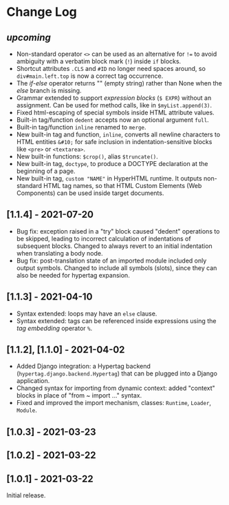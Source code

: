 # Change Log

## *upcoming*

- Non-standard operator `<>` can be used as an alternative for `!=` 
  to avoid ambiguity with a verbatim block mark (`!`) inside `if` blocks.
- Shortcut attributes `.CLS` and `#ID` no longer need spaces around, 
  so `div#main.left.top` is now a correct tag occurrence.
- The *if-else* operator returns "" (empty string) rather than None
  when the *else* branch is missing.
- Grammar extended to support *expression blocks* (`$ EXPR`) without an assignment. 
  Can be used for method calls, like in `$myList.append(3)`.
- Fixed html-escaping of special symbols inside HTML attribute values.
- Built-in tag/function `dedent` accepts now an optional argument `full`.
- Built-in tag/function `inline` renamed to `merge`.
- New built-in tag and function, `inline`, converts all newline characters
  to HTML entities `&#10;` for safe inclusion in indentation-sensitive blocks
  like `<pre>` or `<textarea>`.
- New built-in functions: `$crop()`, alias `$truncate()`.
- New built-in tag, `doctype`, to produce a DOCTYPE declaration at the beginning of a page.
- New built-in tag, `custom "NAME"` in HyperHTML runtime. It outputs 
  non-standard HTML tag names, so that HTML Custom Elements (Web Components)
  can be used inside target documents.

## [1.1.4] - 2021-07-20

- Bug fix: exception raised in a "try" block caused "dedent" operations to be skipped,
  leading to incorrect calculation of indentations of subsequent blocks.
  Changed to always revert to an initial indentation when translating a body node.
- Bug fix: post-translation state of an imported module included only output symbols.
  Changed to include all symbols (slots), since they can also be needed 
  for hypertag expansion.

## [1.1.3] - 2021-04-10

- Syntax extended: loops may have an `else` clause.
- Syntax extended: tags can be referenced inside expressions using the _tag embedding_ operator `%`.

## [1.1.2], [1.1.0] - 2021-04-02

- Added Django integration: a Hypertag backend (`hypertag.django.backend.Hypertag`) that can be plugged into a Django application.
- Changed syntax for importing from dynamic context: added "context" blocks in place of "from ~ import ..." syntax.
- Fixed and improved the import mechanism, classes: `Runtime`, `Loader`, `Module`.

## [1.0.3] - 2021-03-23

## [1.0.2] - 2021-03-22

## [1.0.1] - 2021-03-22

Initial release.
